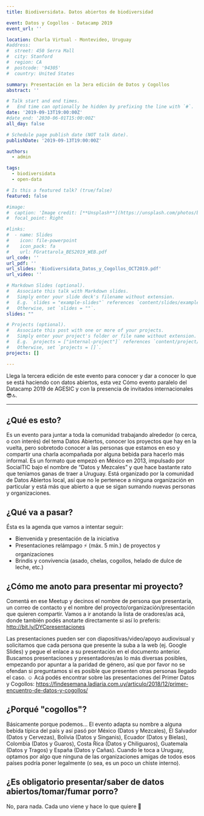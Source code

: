 ```yaml
---
title: Biodiversidata. Datos abiertos de biodiversidad

event: Datos y Cogollos - Datacamp 2019
event_url: ''

location: Charla Virtual - Montevideo, Uruguay
#address:
#  street: 450 Serra Mall
#  city: Stanford
#  region: CA
#  postcode: '94305'
#  country: United States

summary: Presentación en la 3era edición de Datos y Cogollos
abstract: ''

# Talk start and end times.
#   End time can optionally be hidden by prefixing the line with `#`.
date: '2019-09-13T19:00:00Z'
#date_end: '2030-06-01T15:00:00Z'
all_day: false

# Schedule page publish date (NOT talk date).
publishDate: '2019-09-13T19:00:00Z'

authors:
  - admin

tags:
  - biodiversidata
  - open-data

# Is this a featured talk? (true/false)
featured: false

#image:
#  caption: 'Image credit: [**Unsplash**](https://unsplash.com/photos/bzdhc5b3Bxs)'
#  focal_point: Right

#links:
#  - name: Slides
#    icon: file-powerpoint
#    icon_pack: fa
#    url: FGrattarola_BES2019_WEB.pdf
url_code: ''
url_pdf: ''
url_slides: 'Biodiversidata_Datos_y_Cogollos_OCT2019.pdf'
url_video: ''

# Markdown Slides (optional).
#   Associate this talk with Markdown slides.
#   Simply enter your slide deck's filename without extension.
#   E.g. `slides = "example-slides"` references `content/slides/example-slides.md`.
#   Otherwise, set `slides = ""`.
slides: ""

# Projects (optional).
#   Associate this post with one or more of your projects.
#   Simply enter your project's folder or file name without extension.
#   E.g. `projects = ["internal-project"]` references `content/project/deep-learning/index.md`.
#   Otherwise, set `projects = []`.
projects: []

---
```


Llega la tercera edición de este evento para conocer y dar a conocer lo que se está haciendo con datos abiertos, esta vez Cómo evento paralelo del Datacamp 2019 de AGESIC y con la presencia de invitados internacionales😎🔝.


---

## ¿Qué es esto?

Es un evento para juntar a toda la comunidad trabajando alrededor (o cerca, o con interés) del tema Datos Abiertos, conocer los proyectos que hay en la vuelta, pero sobretodo conocer a las personas que estamos en eso y compartir una charla acompañada por alguna bebida para hacerlo más informal.
Es un formato que empezó en México en 2013, impulsado por SocialTIC bajo el nombre de “Datos y Mezcales” y que hace bastante rato que teníamos ganas de traer a Uruguay.
Está organizado por la comunidad de Datos Abiertos local, así que no le pertenece a ninguna organización en particular y está más que abierto a que se sigan sumando nuevas personas y organizaciones.


## ¿Qué va a pasar?

Ésta es la agenda que vamos a intentar seguir:
- Bienvenida y presentación de la iniciativa
- Presentaciones relámpago ⚡️ (máx. 5 min.) de proyectos y organizaciones
- Brindis y convivencia (asado, chelas, cogollos, helado de dulce de leche, etc.)


## ¿Cómo me anoto para presentar mi proyecto?

Comentá en ese Meetup y decinos el nombre de persona que presentaría, un correo de contacto y el nombre del proyecto/organización/presentación que quieren compartir. Vamos a ir anotando la lista de oradores/as acá, donde también podés anotarte directamente si así lo preferís: http://bit.ly/DYCpresentaciones

Las presentaciones pueden ser con diapositivas/video/apoyo audiovisual y solicitamos que cada persona que presente la suba a la web (ej. Google Slides) y pegue el enlace a su presentación en el documento anterior.
Buscamos presentaciones y presentadores/as lo más diversas posibles, empezando por apuntar a la paridad de género, así que por favor no se ofendan si preguntamos si es posible que presenten otras personas llegado el caso. ☺️
Acá podés encontrar sobre las presentaciones del Primer Datos y Cogollos: https://findesemana.ladiaria.com.uy/articulo/2018/12/primer-encuentro-de-datos-y-cogollos/


## ¿Porqué "cogollos"?

Básicamente porque podemos… El evento adapta su nombre a alguna bebida típica del país y así pasó por México (Datos y Mezcales), El Salvador (Datos y Cervezas), Bolivia (Datos y Singanis), Ecuador (Datos y Bielas), Colombia (Datos y Guaros), Costa Rica (Datos y Chiliguaros), Guatemala (Datos y Tragos) y España (Datos y Cañas).
Cuando le toca a Uruguay, optamos por algo que ninguna de las organizaciones amigas de todos esos países podría poner legalmente (o sea, es un poco un chiste interno).

## ¿Es obligatorio presentar/saber de datos abiertos/tomar/fumar porro?

No, para nada. Cada uno viene y hace lo que quiere 🤗
